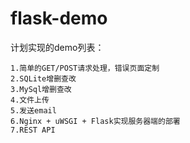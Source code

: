 # flask-demo
计划实现的demo列表：

```
1.简单的GET/POST请求处理，错误页面定制
2.SQLite增删查改
3.MySql增删查改
4.文件上传
5.发送email
6.Nginx + uWSGI + Flask实现服务器端的部署
7.REST API
```

